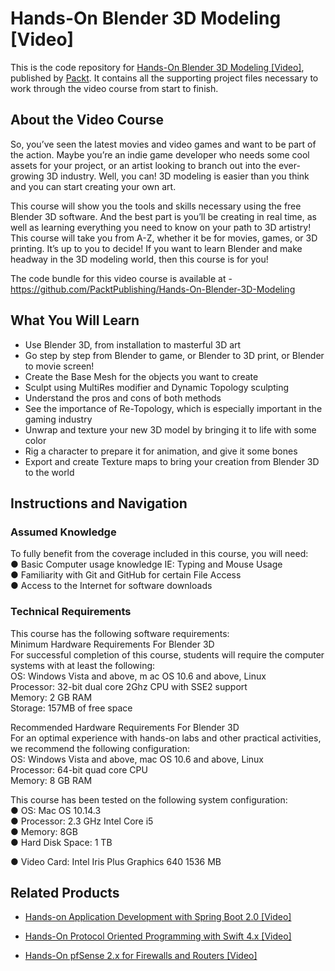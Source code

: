 # Hands-On Blender 3D Modeling [Video]
This is the code repository for [Hands-On Blender 3D Modeling [Video]](https://www.packtpub.com/game-development/hands-blender-3d-modeling-video?utm_source=github&utm_medium=repository&utm_campaign=9781789953213), published by [Packt](https://www.packtpub.com/?utm_source=github). It contains all the supporting project files necessary to work through the video course from start to finish.
## About the Video Course
So, you’ve seen the latest movies and video games and want to be part of the action. Maybe you’re an indie game developer who needs some cool assets for your project, or an artist looking to branch out into the ever-growing 3D industry. Well, you can! 3D modeling is easier than you think and you can start creating your own art.

This course will show you the tools and skills necessary using the free Blender 3D software. And the best part is you’ll be creating in real time, as well as learning everything you need to know on your path to 3D artistry! This course will take you from A-Z, whether it be for movies, games, or 3D printing. It’s up to you to decide! If you want to learn Blender and make headway in the 3D modeling world, then this course is for you!

The code bundle for this video course is available at - https://github.com/PacktPublishing/Hands-On-Blender-3D-Modeling

<H2>What You Will Learn</H2>
<DIV class=book-info-will-learn-text>
<UL>
<LI>Use Blender 3D, from installation to masterful 3D art 
<LI>Go step by step from Blender to game, or Blender to 3D print, or Blender to movie screen! 
<LI>Create the Base Mesh for the objects you want to create 
<LI>Sculpt using MultiRes modifier and Dynamic Topology sculpting 
<LI>Understand the pros and cons of both methods 
<LI>See the importance of Re-Topology, which is especially important in the gaming industry 
<LI>Unwrap and texture your new 3D model by bringing it to life with some color 
<LI>Rig a character to prepare it for animation, and give it some bones 
<LI>Export and create Texture maps to bring your creation from Blender 3D to the world </LI></UL></DIV>

## Instructions and Navigation
### Assumed Knowledge
To fully benefit from the coverage included in this course, you will need:<br/>
●	Basic Computer usage knowledge IE: Typing and Mouse Usage<br/>
●	Familiarity with Git and GitHub for certain File Access<br/>
●	Access to the Internet for software downloads<br/>

### Technical Requirements
This course has the following software requirements:<br/>
Minimum Hardware Requirements For Blender 3D <br/>
For successful completion of this course, students will require the computer systems with at least the following: <br/>
 	OS: Windows Vista and above, m ac OS 10.6 and above, Linux <br/>
 	Processor: 32-bit dual core 2Ghz CPU with SSE2 support <br/>
 	Memory: 2 GB RAM <br/> 
 	Storage: 157MB of free space <br/>

Recommended Hardware Requirements For Blender 3D <br/>
For an optimal experience with hands-on labs and other practical activities, we recommend the following configuration: <br/>
 	OS: Windows Vista and above, mac OS 10.6 and above, Linux<br/>
 	Processor: 64-bit quad core CPU <br/>
 	Memory: 8 GB RAM <br/>

This course has been tested on the following system configuration:<br/>
●	OS: Mac OS 10.14.3<br/>
●	Processor: 2.3 GHz Intel Core i5<br/>
●	Memory: 8GB<br/>
●	Hard Disk Space: 1 TB<br/>

●	Video Card: Intel Iris Plus Graphics 640 1536 MB<br/>


## Related Products
* [Hands-on Application Development with Spring Boot 2.0 [Video]](https://www.packtpub.com/application-development/hands-application-development-spring-boot-20-video?utm_source=github&utm_medium=repository&utm_campaign=9781789137712)

* [Hands-On Protocol Oriented Programming with Swift 4.x [Video]](https://www.packtpub.com/application-development/hands-protocol-oriented-programming-swift-4x-video?utm_source=github&utm_medium=repository&utm_campaign=9781789610307)

* [Hands-On pfSense 2.x for Firewalls and Routers [Video]](https://www.packtpub.com/networking-and-servers/hands-pfsense-2x-firewalls-and-routers-video?utm_source=github&utm_medium=repository&utm_campaign=9781789805017)

